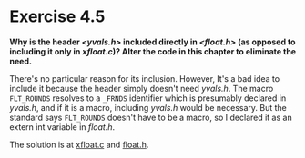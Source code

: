 # Exercise 4.5
__Why is the header *<yvals.h>* included directly in *<float.h>* (as opposed to
including it only in *xfloat.c*)? Alter the code in this chapter to eliminate
the need.__

There's no particular reason for its inclusion. However, It's a bad idea to
include it because the header simply doesn't need *yvals.h*. The macro
`FLT_ROUNDS` resolves to a `_FRNDS` identifier which is presumably declared in
*yvals.h*, and if it is a macro, including *yvals.h* would be necessary. But the
standard says `FLT_ROUNDS` doesn't have to be a macro, so I declared it as an
extern int variable in *float.h*.

The solution is at [xfloat.c](xfloat.c) and [float.h](float.h).
